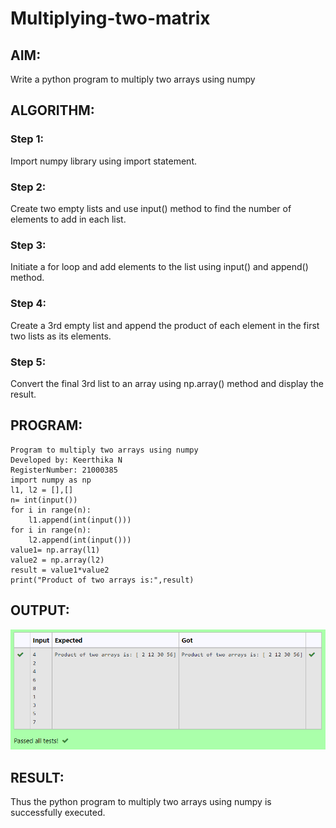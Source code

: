 # Multiplying-two-matrix
## AIM:
Write a python program to multiply two arrays using numpy
## ALGORITHM:
### Step 1:
Import numpy library using import statement.
### Step 2:
Create two empty lists and use input() method to find the number of elements to add in each list.
### Step 3:
Initiate a for loop and add elements to the list using input() and append() method.
### Step 4:
Create a 3rd empty list and append the product of each element in the first two lists as its elements.
### Step 5:
Convert the final 3rd list to an array using np.array() method and display the result.

## PROGRAM: 
```
Program to multiply two arrays using numpy
Developed by: Keerthika N
RegisterNumber: 21000385
import numpy as np
l1, l2 = [],[]
n= int(input())
for i in range(n):
    l1.append(int(input()))
for i in range(n):
    l2.append(int(input()))
value1= np.array(l1)
value2 = np.array(l2)
result = value1*value2
print("Product of two arrays is:",result)
```
## OUTPUT:
![ot](./1.png)

## RESULT:
Thus the python program to multiply two arrays using numpy is successfully executed.


